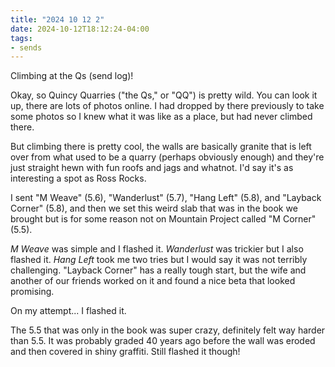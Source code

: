 ```yaml
---
title: "2024 10 12 2"
date: 2024-10-12T18:12:24-04:00
tags:
- sends
---
```


Climbing at the Qs (send log)!<!--more-->

Okay, so Quincy Quarries ("the Qs," or "QQ") is pretty wild. You can
look it up, there are lots of photos online. I had dropped by there previously
to take some photos so I knew what it was like as a place, but had never climbed
there.

But climbing there is pretty cool, the walls are basically granite that is left
over from what used to be a quarry (perhaps obviously enough) and they're just
straight hewn with fun roofs and jags and whatnot. I'd say it's as interesting a
spot as Ross Rocks.

I sent "M Weave" (5.6), "Wanderlust" (5.7), "Hang Left" (5.8), and "Layback
Corner" (5.8), and then we set this weird slab that was in the book we brought
but is for some reason not on Mountain Project called "M Corner" (5.5).

*M Weave* was simple and I flashed it. *Wanderlust* was trickier but I also
flashed it. *Hang Left* took me two tries but I would say it was not terribly
challenging. "Layback Corner" has a really tough start, but the wife and another
of our friends worked on it and found a nice beta that looked promising.

On my attempt... I flashed it.

The 5.5 that was only in the book was super crazy, definitely felt way harder
than 5.5. It was probably graded 40 years ago before the wall was eroded and
then covered in shiny graffiti. Still flashed it though!
